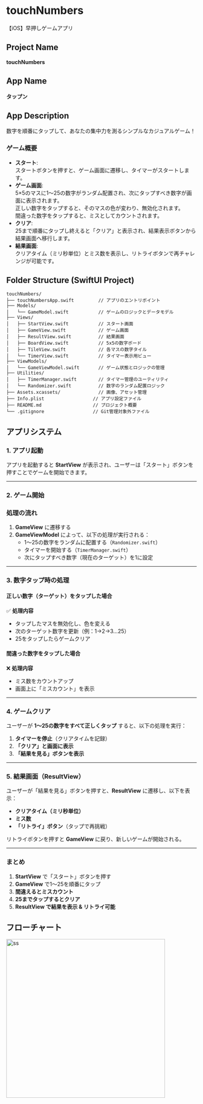 # touchNumbers
【iOS】早押しゲームアプリ

## Project Name
**touchNumbers**

## App Name
**タップン**

## App Description
数字を順番にタップして、あなたの集中力を測るシンプルなカジュアルゲーム！

### ゲーム概要
- **スタート**:  
  スタートボタンを押すと、ゲーム画面に遷移し、タイマーがスタートします。
- **ゲーム画面**:  
  5×5のマスに1～25の数字がランダム配置され、次にタップすべき数字が画面に表示されます。  
  正しい数字をタップすると、そのマスの色が変わり、無効化されます。  
  間違った数字をタップすると、ミスとしてカウントされます。
- **クリア**:  
  25まで順番にタップし終えると「クリア」と表示され、結果表示ボタンから結果画面へ移行します。
- **結果画面**:  
  クリアタイム（ミリ秒単位）とミス数を表示し、リトライボタンで再チャレンジが可能です。


## Folder Structure (SwiftUI Project)
```
touchNumbers/
├── touchNumbersApp.swift         // アプリのエントリポイント
├── Models/
│   └── GameModel.swift           // ゲームのロジックとデータモデル
├── Views/
│   ├── StartView.swift           // スタート画面
│   ├── GameView.swift            // ゲーム画面
│   ├── ResultView.swift          // 結果画面
│   ├── BoardView.swift           // 5x5の数字ボード
│   ├── TileView.swift            // 各マスの数字タイル
│   └── TimerView.swift           // タイマー表示用ビュー
├── ViewModels/
│   └── GameViewModel.swift       // ゲーム状態とロジックの管理
├── Utilities/
│   ├── TimerManager.swift        // タイマー管理のユーティリティ
│   └── Randomizer.swift          // 数字のランダム配置ロジック
├── Assets.xcassets/              // 画像、アセット管理
├── Info.plist                  // アプリ設定ファイル
├── README.md                   // プロジェクト概要
└── .gitignore                  // Git管理対象外ファイル
```

## アプリシステム
### 1. アプリ起動  
アプリを起動すると **StartView** が表示され、ユーザーは「スタート」ボタンを押すことでゲームを開始できます。  

---

### 2. ゲーム開始  
### **処理の流れ**
1. **GameView** に遷移する  
2. **GameViewModel** によって、以下の処理が実行される：  
   - 1～25の数字をランダムに配置する（`Randomizer.swift`）
   - タイマーを開始する（`TimerManager.swift`）
   - 次にタップすべき数字（現在のターゲット）を1に設定  

---

### 3. 数字タップ時の処理  
#### **正しい数字（ターゲット）をタップした場合**  
✅ **処理内容**  
- タップしたマスを無効化し、色を変える  
- 次のターゲット数字を更新（例：1→2→3…25）  
- 25をタップしたらゲームクリア  

#### **間違った数字をタップした場合**  
❌ **処理内容**  
- ミス数をカウントアップ  
- 画面上に「ミスカウント」を表示  

---

### 4. ゲームクリア  
ユーザーが **1～25の数字をすべて正しくタップ** すると、以下の処理を実行：  
1. **タイマーを停止**（クリアタイムを記録）  
2. **「クリア」と画面に表示**  
3. **「結果を見る」ボタンを表示**  

---

### 5. 結果画面（ResultView）  
ユーザーが「結果を見る」ボタンを押すと、**ResultView** に遷移し、以下を表示：  
- **クリアタイム（ミリ秒単位）**  
- **ミス数**  
- **「リトライ」ボタン**（タップで再挑戦）

リトライボタンを押すと **GameView** に戻り、新しいゲームが開始される。  

---

### まとめ  
1. **StartView** で「スタート」ボタンを押す  
2. **GameView** で1～25を順番にタップ  
3. **間違えるとミスカウント**  
4. **25までタップするとクリア**  
5. **ResultView で結果を表示 & リトライ可能**


## フローチャート
<img width="420" alt="ss" src="https://github.com/user-attachments/assets/fce36b3d-fac9-4a7e-82bc-962f8df8b775" />

